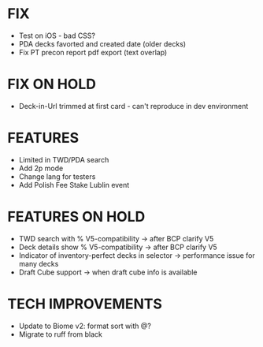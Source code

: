 # FIX
- Test on iOS - bad CSS?
- PDA decks favorted and created date (older decks)
- Fix PT precon report pdf export (text overlap)

# FIX ON HOLD
- Deck-in-Url trimmed at first card - can't reproduce in dev environment

# FEATURES
- Limited in TWD/PDA search
- Add 2p mode
- Change lang for testers
- Add Polish Fee Stake Lublin event

# FEATURES ON HOLD
- TWD search with % V5-compatibility -> after BCP clarify V5
- Deck details show % V5-compatibility -> after BCP clarify V5
- Indicator of inventory-perfect decks in selector -> performance issue for many decks
- Draft Cube support -> when draft cube info is available

# TECH IMPROVEMENTS
- Update to Biome v2: format sort with @?
- Migrate to ruff from black
